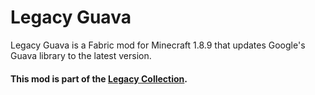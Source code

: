 # Legacy Guava

Legacy Guava is a Fabric mod for Minecraft 1.8.9 that updates Google's Guava library to the latest version.

#### This mod is part of the [Legacy Collection](https://github.com/LooFifteen/legacy-guava).